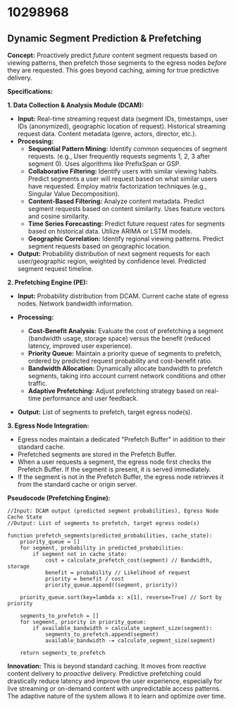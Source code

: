 # 10298968

## Dynamic Segment Prediction & Prefetching

**Concept:** Proactively predict *future* content segment requests based on viewing patterns, then prefetch those segments to the egress nodes *before* they are requested. This goes beyond caching, aiming for true predictive delivery.

**Specifications:**

**1. Data Collection & Analysis Module (DCAM):**

*   **Input:** Real-time streaming request data (segment IDs, timestamps, user IDs (anonymized), geographic location of request). Historical streaming request data. Content metadata (genre, actors, director, etc.).
*   **Processing:**
    *   **Sequential Pattern Mining:** Identify common sequences of segment requests. (e.g., User frequently requests segments 1, 2, 3 after segment 0). Uses algorithms like PrefixSpan or GSP.
    *   **Collaborative Filtering:**  Identify users with similar viewing habits. Predict segments a user will request based on what similar users have requested.  Employ matrix factorization techniques (e.g., Singular Value Decomposition).
    *   **Content-Based Filtering:**  Analyze content metadata. Predict segment requests based on content similarity. Uses feature vectors and cosine similarity.
    *   **Time Series Forecasting:** Predict future request rates for segments based on historical data. Utilize ARIMA or LSTM models.
    *   **Geographic Correlation:** Identify regional viewing patterns. Predict segment requests based on geographic location.
*   **Output:** Probability distribution of next segment requests for each user/geographic region, weighted by confidence level.  Predicted segment request timeline.

**2. Prefetching Engine (PE):**

*   **Input:** Probability distribution from DCAM.  Current cache state of egress nodes. Network bandwidth information.
*   **Processing:**
    *   **Cost-Benefit Analysis:**  Evaluate the cost of prefetching a segment (bandwidth usage, storage space) versus the benefit (reduced latency, improved user experience).
    *   **Priority Queue:**  Maintain a priority queue of segments to prefetch, ordered by predicted request probability and cost-benefit ratio.
    *   **Bandwidth Allocation:** Dynamically allocate bandwidth to prefetch segments, taking into account current network conditions and other traffic.
    *   **Adaptive Prefetching:** Adjust prefetching strategy based on real-time performance and user feedback.

*   **Output:** List of segments to prefetch, target egress node(s).

**3. Egress Node Integration:**

*   Egress nodes maintain a dedicated "Prefetch Buffer" in addition to their standard cache.
*   Prefetched segments are stored in the Prefetch Buffer.
*   When a user requests a segment, the egress node first checks the Prefetch Buffer. If the segment is present, it is served immediately.
*   If the segment is not in the Prefetch Buffer, the egress node retrieves it from the standard cache or origin server.

**Pseudocode (Prefetching Engine):**

```pseudocode
//Input: DCAM output (predicted segment probabilities), Egress Node Cache State
//Output: List of segments to prefetch, target egress node(s)

function prefetch_segments(predicted_probabilities, cache_state):
    priority_queue = []
    for segment, probability in predicted_probabilities:
        if segment not in cache_state:
            cost = calculate_prefetch_cost(segment) // Bandwidth, storage
            benefit = probability // Likelihood of request
            priority = benefit / cost
            priority_queue.append((segment, priority))

    priority_queue.sort(key=lambda x: x[1], reverse=True) // Sort by priority

    segments_to_prefetch = []
    for segment, priority in priority_queue:
        if available_bandwidth > calculate_segment_size(segment):
            segments_to_prefetch.append(segment)
            available_bandwidth -= calculate_segment_size(segment)

    return segments_to_prefetch
```

**Innovation:** This is beyond standard caching. It moves from *reactive* content delivery to *proactive* delivery.  Predictive prefetching could drastically reduce latency and improve the user experience, especially for live streaming or on-demand content with unpredictable access patterns. The adaptive nature of the system allows it to learn and optimize over time.